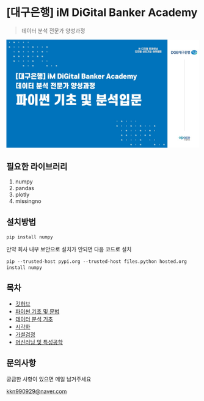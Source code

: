 # [대구은행] iM DiGital Banker Academy
> 데이터 분석 전문가 양성과정

![image1](/picture.png)

## 필요한 라이브러리

  1) numpy
  2) pandas
  3) plotly
  4) missingno

## 설치방법

```
pip install numpy
```

만약 회사 내부 보안으로 설치가 안되면 다음 코드로 설치

```
pip --trusted-host pypi.org --trusted-host files.python hosted.org install numpy
```

## 목차

  * [깃허브](/DAY_01)
  * [파이썬 기초 및 문법](/DATA)
  * [데이터 분석 기초](/)
  * [시각화](/)
  * [가설검정](/)
  * [머신러닝 및 특성공학](/)

## 문의사항

궁금한 사항이 있으면 메일 남겨주세요

[kkn990929@naver.com](/)

  
